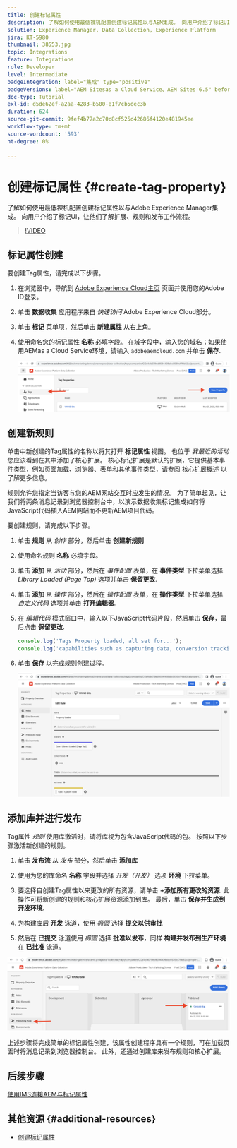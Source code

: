 ```yaml
---
title: 创建标记属性
description: 了解如何使用最低裸机配置创建标记属性以与AEM集成。 向用户介绍了标记UI，让他们了解扩展、规则和发布工作流程。
solution: Experience Manager, Data Collection, Experience Platform
jira: KT-5980
thumbnail: 38553.jpg
topic: Integrations
feature: Integrations
role: Developer
level: Intermediate
badgeIntegration: label="集成" type="positive"
badgeVersions: label="AEM Sitesas a Cloud Service、AEM Sites 6.5" before-title="false"
doc-type: Tutorial
exl-id: d5de62ef-a2aa-4283-b500-e1f7cb5dec3b
duration: 624
source-git-commit: 9fef4b77a2c70c8cf525d42686f4120e481945ee
workflow-type: tm+mt
source-wordcount: '593'
ht-degree: 0%

---
```


# 创建标记属性 {#create-tag-property}

了解如何使用最低裸机配置创建标记属性以与Adobe Experience Manager集成。 向用户介绍了标记UI，让他们了解扩展、规则和发布工作流程。

>[!VIDEO](https://video.tv.adobe.com/v/38553?quality=12&learn=on)

## 标记属性创建

要创建Tag属性，请完成以下步骤。

1. 在浏览器中，导航到 [Adobe Experience Cloud主页](https://experience.adobe.com/) 页面并使用您的Adobe ID登录。

1. 单击 **数据收集** 应用程序来自 _快速访问_ Adobe Experience Cloud部分。

1. 单击 **标记** 菜单项，然后单击 **新建属性** 从右上角。

1. 使用命名您的标记属性 **名称** 必填字段。 在域字段中，输入您的域名；如果使用AEMas a Cloud Service环境，请输入 `adobeaemcloud.com` 并单击 **保存**.

   ![标记属性](assets/tag-properties.png)

## 创建新规则

单击中新创建的Tag属性的名称以将其打开 **标记属性** 视图。 也位于 _我最近的活动_ 您应该看到在其中添加了核心扩展。 核心标记扩展是默认的扩展，它提供基本事件类型，例如页面加载、浏览器、表单和其他事件类型，请参阅 [核心扩展概述](https://experienceleague.adobe.com/docs/experience-platform/tags/extensions/client/core/overview.html) 以了解更多信息。

规则允许您指定当访客与您的AEM网站交互时应发生的情况。 为了简单起见，让我们将两条消息记录到浏览器控制台中，以演示数据收集标记集成如何将JavaScript代码插入AEM网站而不更新AEM项目代码。

要创建规则，请完成以下步骤。

1. 单击 **规则** 从 _创作_ 部分，然后单击 **创建新规则**

1. 使用命名规则 **名称** 必填字段。

1. 单击 **添加** 从 _活动_ 部分，然后在 _事件配置_ 表单，在 **事件类型** 下拉菜单选择 _Library Loaded (Page Top)_ 选项并单击 **保留更改**.

1. 单击 **添加** 从 _操作_ 部分，然后在 _操作配置_ 表单，在 **操作类型** 下拉菜单选择 _自定义代码_ 选项并单击 **打开编辑器**.

1. 在 _编辑代码_ 模式窗口中，输入以下JavaScript代码片段，然后单击 **保存**，最后点击 **保留更改**.

   ```javascript
   console.log('Tags Property loaded, all set for...');
   console.log('capabilities such as capturing data, conversion tracking and delivering unique and personalized experiences');
   ```

1. 单击 **保存** 以完成规则创建过程。

   ![新建规则](assets/new-rule.png)

## 添加库并进行发布

Tag属性 _规则_ 使用库激活时，请将库视为包含JavaScript代码的包。 按照以下步骤激活新创建的规则。

1. 单击 **发布流** 从 _发布_ 部分，然后单击 **添加库**

1. 使用为您的库命名 **名称** 字段并选择 _开发（开发）_ 选项 **环境** 下拉菜单。

1. 要选择自创建Tag属性以来更改的所有资源，请单击 **+添加所有更改的资源**. 此操作可将新创建的规则和核心扩展资源添加到库。 最后，单击 **保存并生成到开发环境**.

1. 为构建库后 **开发** 泳道，使用 _椭圆_ 选择 **提交以供审批**

1. 然后在 **已提交** 泳道使用 _椭圆_ 选择 **批准以发布**，同样 **构建并发布到生产环境** 在 **已批准** 泳道。

![已发布的库](assets/published-library.png)


上述步骤将完成简单的标记属性创建，该属性创建程序具有一个规则，可在加载页面时将消息记录到浏览器控制台。 此外，还通过创建库来发布规则和核心扩展。

## 后续步骤

[使用IMS连接AEM与标记属性](connect-aem-tag-property-using-ims.md)


## 其他资源 {#additional-resources}

* [创建标记属性](https://experienceleague.adobe.com/docs/platform-learn/implement-in-websites/configure-tags/create-a-property.html)
